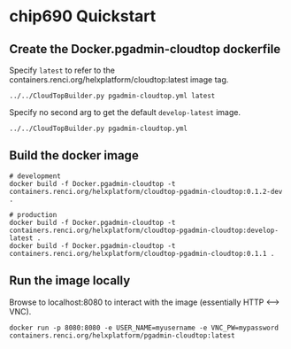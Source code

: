 # chip690 Quickstart

## Create the Docker.pgadmin-cloudtop dockerfile

Specify `latest` to refer to the containers.renci.org/helxplatform/cloudtop:latest image tag.

```
../../CloudTopBuilder.py pgadmin-cloudtop.yml latest
```

Specify no second arg to get the default `develop-latest` image.
```
../../CloudTopBuilder.py pgadmin-cloudtop.yml
```

## Build the docker image
```
# development
docker build -f Docker.pgadmin-cloudtop -t containers.renci.org/helxplatform/cloudtop-pgadmin-cloudtop:0.1.2-dev .

# production
docker build -f Docker.pgadmin-cloudtop -t containers.renci.org/helxplatform/cloudtop-pgadmin-cloudtop:develop-latest .
docker build -f Docker.pgadmin-cloudtop -t containers.renci.org/helxplatform/cloudtop-pgadmin-cloudtop:0.1.1 .
```

## Run the image locally

Browse to localhost:8080 to interact with the image (essentially HTTP <--> VNC).

```
docker run -p 8080:8080 -e USER_NAME=myusername -e VNC_PW=mypassword containers.renci.org/helxplatform/pgadmin-cloudtop:latest
```
